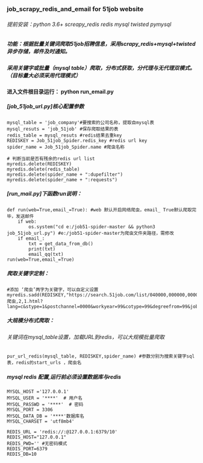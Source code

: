 ### job_scrapy_redis_and_email for 51job website
###### 提前安装：python 3.6+ screapy_redis redis mysql twisted pymysql

##### 功能：根据批量关键词爬取51job招聘信息，采用scrapy_redis+mysql+twisted异步存储，邮件及时通知。
##### 采用关键字或批量（mysql table）爬取，分布式获取，分代理与无代理双模式。（目标量大必须采用代理模式）

#### 进入文件根目录运行： python run_email.py

##### [job_51job_url.py]核心配置参数
```
mysql_table = 'job_company'#要搜索的公司名称，提取自mysql表
mysql_resuts = 'job_51job' #保存爬取结果的表
redis_table = mysql_resuts #redis结果去重key
REDISKEY = Job_51job_Spider.redis_key #redis url key
spider_name = Job_51job_Spider.name #爬虫名称

# 判断当前是否有残余的redis url list
myredis.delete(REDISKEY)
myredis.delete(redis_table)
myredis.delete(spider_name + ":dupefilter")
myredis.delete(spider_name + ":requests")

```
##### [run_mail.py]下函数run说明：
```
def run(web=True,email_=True): #web 默认开启网络爬虫，email_ True默认爬取完毕，发送邮件
    if web:
        os.system("cd e:/job51-spider-master && python3 job_51job_url.py") #e:/job51-spider-master为爬虫文件夹路径，需修改
    if email_:
        txt = get_data_from_db()
        print(txt)
        email_qq(txt)
run(web=True,email_=True)
```

##### 爬取关键字定制：
```
#添加 ‘爬虫’两字为关键字，可以自定义设置
myredis.sadd(REDISKEY,"https://search.51job.com/list/040000,000000,0000,00,0,08,爬虫,2,1.html?lang=c&stype=1&postchannel=0000&workyear=99&cotype=99&degreefrom=99&jobterm=01")
```
##### 大规模分布式爬取：
###### 关键词在mysql_table设置，加载URL到redis，可以大规模批量爬取
```
pur_url_redis(mysql_table, REDISKEY,spider_name) #参数分别为搜索关键字sql表，redis的start_urls ，爬虫名
```
##### mysql redis 配置,运行前必须设置数据库与redis
```
MYSQL_HOST ='127.0.0.1'
MYSQL_USER = '****'  # 用户名
MYSQL_PASSWD = '****'  # 密码
MYSQL_PORT = 3306 
MYSQL_DATA_DB = '****'数据库名
MYSQL_CHARSET = 'utf8mb4'

REDIS_URL = 'redis://:@127.0.0.1:6379/10'
REDIS_HOST="127.0.0.1"
REDIS_PWD='' #无密码模式
REDIS_PORT=6379
REDIS_DB=10
```
